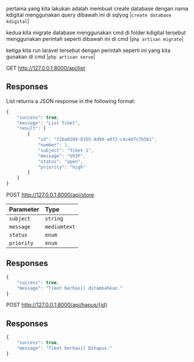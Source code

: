 pertama yang kita lakukan adalah membuat create database dengan nama kdigital menggunakan query dibawah ini di sqlyog
|`create database kdigital`|

kedua kita migrate database menggunakan cmd di folder kdigital tersebut menggunakan perintah seperti dibawah ini di cmd
|`php artisan migrate`|

ketiga kita run laravel tersebut dengan perintah seperti ini yang kita gunakan di cmd
|`php artisan serve`|


GET http://127.0.0.1:8000/api/list

## Responses

List returns a JSON response in the following format:

```javascript
{
    "success": true,
    "message": "List Tiket",
    "result": [
        {
            "id": "72ba8204-8155-4d99-a072-c4c4d7c7b561",
            "number": 1,
            "subject": "Tiket 1",
            "message": "VVIP",
            "status": "open",
            "priority": "high"
        }
    ]
}
```


POST http://127.0.0.1:8000/api/store

| Parameter | Type | 
| :--- | :--- | 
| `subject` | `string` |
| `message` | `mediumtext` |
| `status` | `enum` |
| `priority` | `enum` |

## Responses
```javascript
{
    "success": true,
    "message": "Tiket berhasil ditambahkan."
}
```


POST http://127.0.0.1:8000/api/hapus/{id}

## Responses
```javascript
{
    "success": true,
    "message": "Tiket berhasil Dihapus."
}
```

